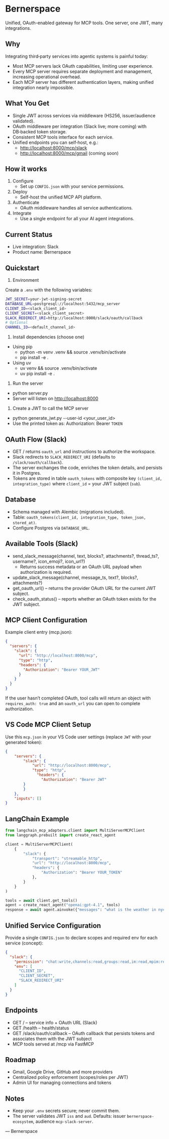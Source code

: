 # Bernerspace

Unified, OAuth-enabled gateway for MCP tools. One server, one JWT, many integrations.

## Why

Integrating third‑party services into agentic systems is painful today:

- Most MCP servers lack OAuth capabilities, limiting user experience.
- Every MCP server requires separate deployment and management, increasing operational overhead.
- Each MCP server has different authentication layers, making unified integration nearly impossible.

## What You Get

- Single JWT across services via middleware (HS256, issuer/audience validated).
- OAuth middleware per integration (Slack live; more coming) with DB‑backed token storage.
- Consistent MCP tools interface for each service.
- Unified endpoints you can self‑host, e.g.:
  - <http://localhost:8000/mcp/slack>
  - <http://localhost:8000/mcp/gmail> (coming soon)

## How it works

1. Configure
   - Set up `CONFIG.json` with your service permissions.
1. Deploy
   - Self-host the unified MCP API platform.
1. Authenticate
   - OAuth middleware handles all service authentications.
1. Integrate
   - Use a single endpoint for all your AI agent integrations.

## Current Status

- Live integration: Slack
- Product name: Bernerspace

## Quickstart

1. Environment

Create a `.env` with the following variables:

```bash
JWT_SECRET=your-jwt-signing-secret
DATABASE_URL=postgresql://localhost:5432/mcp_server
CLIENT_ID=<slack_client_id>
CLIENT_SECRET=<slack_client_secret>
SLACK_REDIRECT_URI=http://localhost:8000/slack/oauth/callback
# Optional
CHANNEL_ID=<default_channel_id>
```

1. Install dependencies (choose one)

- Using pip
  - python -m venv .venv && source .venv/bin/activate
  - pip install -e .
- Using uv
  - uv venv && source .venv/bin/activate
  - uv pip install -e .

1. Run the server

- python server.py
- Server will listen on <http://localhost:8000>

1. Create a JWT to call the MCP server

- python generate_jwt.py --user-id <your_user_id>
- Use the printed token as: Authorization: Bearer `TOKEN`

## OAuth Flow (Slack)

- GET / returns `oauth_url` and instructions to authorize the workspace.
- Slack redirects to `SLACK_REDIRECT_URI` (defaults to `/slack/oauth/callback`).
- The server exchanges the code, enriches the token details, and persists it in Postgres.
- Tokens are stored in table `oauth_tokens` with composite key `(client_id, integration_type)` where `client_id` = your JWT subject (`sub`).

## Database

- Schema managed with Alembic (migrations included).
- Table: `oauth_tokens(client_id, integration_type, token_json, stored_at)`.
- Configure Postgres via `DATABASE_URL`.

## Available Tools (Slack)

- send_slack_message(channel, text, blocks?, attachments?, thread_ts?, username?, icon_emoji?, icon_url?)
  - Returns success metadata or an OAuth URL payload when authorization is required.
- update_slack_message(channel, message_ts, text?, blocks?, attachments?)
- get_oauth_url() – returns the provider OAuth URL for the current JWT subject.
- check_oauth_status() – reports whether an OAuth token exists for the JWT subject.

## MCP Client Configuration

Example client entry (mcp.json):

```json
{
  "servers": {
    "slack": {
      "url": "http://localhost:8000/mcp",
      "type": "http",
      "headers": {
        "Authorization": "Bearer YOUR_JWT"
      }
    }
  }
}
```

If the user hasn’t completed OAuth, tool calls will return an object with `requires_auth: true` and an `oauth_url` you can open to complete authorization.

## VS Code MCP Client Setup

Use this `mcp.json` in your VS Code user settings (replace `JWT` with your generated token):

```json
{
    "servers": {
        "slack": {
            "url": "http://localhost:8000/mcp",
            "type": "http",
              "headers": {
                "Authorization": "Bearer JWT"
        }
        }
    },
    "inputs": []
}
```

## LangChain Example

```python
from langchain_mcp_adapters.client import MultiServerMCPClient
from langgraph.prebuilt import create_react_agent

client = MultiServerMCPClient(
    {
        "slack": {
            "transport": "streamable_http",
            "url": "http://localhost:8000/mcp",
            "headers": {
                "Authorization": "Bearer YOUR_TOKEN"
            },
        }
    }
)

tools = await client.get_tools()
agent = create_react_agent("openai:gpt-4.1", tools)
response = await agent.ainvoke({"messages": "what is the weather in nyc?"})
```

## Unified Service Configuration

Provide a single `CONFIG.json` to declare scopes and required env for each service (concept):

```json
{
  "slack": {
    "permission": "chat:write,channels:read,groups:read,im:read,mpim:read",
    "env": [
      "CLIENT_ID",
      "CLIENT_SECRET",
      "SLACK_REDIRECT_URI"
    ]
  }
}
```

## Endpoints

- GET / – service info + OAuth URL (Slack)
- GET /health – health/status
- GET /slack/oauth/callback – OAuth callback that persists tokens and associates them with the JWT subject
- MCP tools served at /mcp via FastMCP

## Roadmap

- Gmail, Google Drive, GitHub and more providers
- Centralized policy enforcement (scopes/roles per JWT)
- Admin UI for managing connections and tokens

## Notes

- Keep your `.env` secrets secure; never commit them.
- The server validates JWT `iss` and `aud`. Defaults: issuer `bernerspace-ecosystem`, audience `mcp-slack-server`.

— Bernerspace